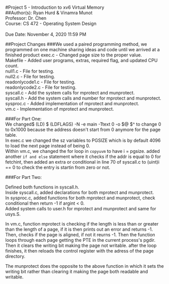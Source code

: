 #Project 5 - Introduction to xv6 Virtual Memory   
##Author(s): Ryan Hurd & Vinamra Munot<br/>
Professor: Dr. Chen<br/>
Course: CS 472 - Operating System Design<br/>  
Due Date: November 4, 2020 11:59 PM<br/>

##Project Changes 
###We used a paired programming method, we programmed on one machine sharing ideas and code until we arrived at a finished product
exec.c - Changed page size to the proper value.<br/>
Makefile - Added user programs, extras, required flag, and updated CPU count.<br/>
null1.c - File for testing.<br/>
null2.c - File for testing.<br/>
readonlycode1.c - File for testing.<br/>
readonlycode2.c - File for testing.<br/>
syscall.c - Add the system calls for mprotect and munprotect.<br/>
syscall.h - Add the system calls and number for mprotect and munprotect.<br/>
sysproc.c - Added implementation of mprotect and munprotect.<br/>
vm.c - Implementation of mprotect and munprotect.<br/>

###For Part One: <br/>
We  changed$ (LD) $ (LDFLAGS) -N -e main -Ttext 0 -o $@ $^ to change 0 to 0x1000 because the address doesn't start from 0 anymore for the page table.<br/>
In exec.c we changed the sz variables to PGSIZE which is by default 4096 to load the next page instead of being 0.<br/>
Within vm.c, we changed the for loop in `copyuvm` to have i = pgsize. added another `if and else` statement where it checks if the addr is equal to 0 for fetchint, then added an extra or conditional in line 70 of syscall.c to (uint)i == 0 to check the entry is startin from zero or not.<br/>

###For Part Two:<br/>

Defined both functions in syscall.h.<br/>
Inside syscall.c, added declarations for both mprotect and munprotect.<br/>
In sysproc.c, added functions for both mprotect and munprotect, check conditional then return -1 if argint < 0.<br/>
Added system calls to user.h for mprotect and munprotect and same for usys.S.<br/>

In vm.c, function mprotect is checking if the length is less than or greater than the length of a page, if it is then prints out an error and returns -1.<br/>
Then, checks if the page is aligned, if not it reurns -1. Then the function loops through each page getting the PTE in the current process's pgdir.<br/>
Then it clears the writing bit making the page not writable. after the loop finishes, it then reloads the control register with the adress of the page directory.<br/>

The munprotect does the opposite to the above function in which it sets the writing bit rather than clearing it making the page both readable and writable.<br/>